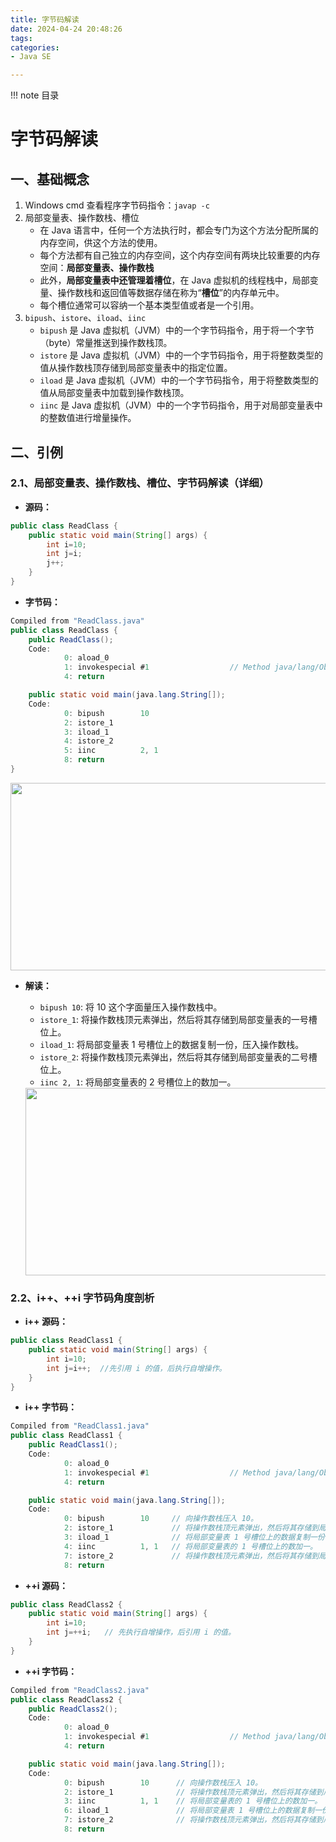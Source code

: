 ```yaml
---
title: 字节码解读
date: 2024-04-24 20:48:26
tags:
categories:
- Java SE

---
```


!!! note 目录
    <!-- toc -->

# 字节码解读

## 一、基础概念

1. Windows cmd 查看程序字节码指令：`javap -c`
2. 局部变量表、操作数栈、槽位
    - 在 Java 语言中，任何一个方法执行时，都会专门为这个方法分配所属的内存空间，供这个方法的使用。
    - 每个方法都有自己独立的内存空间，这个内存空间有两块比较重要的内存空间：**局部变量表、操作数栈**
    - 此外，**局部变量表中还管理着槽位**，在 Java 虚拟机的线程栈中，局部变量、操作数栈和返回值等数据存储在称为“**槽位**”的内存单元中。
    - 每个槽位通常可以容纳一个基本类型值或者是一个引用。
3. `bipush`、`istore`、`iload`、`iinc`
    - `bipush` 是 Java 虚拟机（JVM）中的一个字节码指令，用于将一个字节（byte）常量推送到操作数栈顶。
    - `istore` 是 Java 虚拟机（JVM）中的一个字节码指令，用于将整数类型的值从操作数栈顶存储到局部变量表中的指定位置。
    - `iload` 是 Java 虚拟机（JVM）中的一个字节码指令，用于将整数类型的值从局部变量表中加载到操作数栈顶。
    - `iinc` 是 Java 虚拟机（JVM）中的一个字节码指令，用于对局部变量表中的整数值进行增量操作。

## 二、引例

### 2.1、局部变量表、操作数栈、槽位、字节码解读（详细）

- **源码：**

```java
public class ReadClass {
    public static void main(String[] args) {
        int i=10;
        int j=i;
        j++;
    }
}
```

- **字节码：**

```java
Compiled from "ReadClass.java"
public class ReadClass {
    public ReadClass();
    Code:
            0: aload_0
            1: invokespecial #1                  // Method java/lang/Object."<init>":()V
            4: return

    public static void main(java.lang.String[]);
    Code:
            0: bipush        10
            2: istore_1
            3: iload_1
            4: istore_2
            5: iinc          2, 1
            8: return
}
```

<img height="300" src="https://camelliaxiaohua-1313958787.cos.ap-shanghai.myqcloud.com/asserts_JavaSE/202405011251901.png" width="600"/>



- **解读：**   
    - `bipush 10`: 将 10 这个字面量压入操作数栈中。    
    - `istore_1`: 将操作数栈顶元素弹出，然后将其存储到局部变量表的一号槽位上。    
    - `iload_1`: 将局部变量表 1 号槽位上的数据复制一份，压入操作数栈。    
    - `istore_2`: 将操作数栈顶元素弹出，然后将其存储到局部变量表的二号槽位上。   
    - `iinc 2, 1`: 将局部变量表的 2 号槽位上的数加一。   

    <img height="300" src="https://camelliaxiaohua-1313958787.cos.ap-shanghai.myqcloud.com/asserts_JavaSE/202405011252894.png" width="600"/>

### 2.2、i++、++i 字节码角度剖析

- **i++ 源码：**

```java
public class ReadClass1 {
    public static void main(String[] args) {
        int i=10;
        int j=i++;  //先引用 i 的值，后执行自增操作。
    }
}
```

- **i++ 字节码：**

```java
Compiled from "ReadClass1.java"
public class ReadClass1 {
    public ReadClass1();
    Code:
            0: aload_0
            1: invokespecial #1                  // Method java/lang/Object."<init>":()V
            4: return

    public static void main(java.lang.String[]);
    Code:
            0: bipush        10     // 向操作数栈压入 10。
            2: istore_1             // 将操作数栈顶元素弹出，然后将其存储到局部变量表的 1 号槽位上。
            3: iload_1              // 将局部变量表 1 号槽位上的数据复制一份，压入操作数栈。压入的是                                                                                           10。
            4: iinc          1, 1   // 将局部变量表的 1 号槽位上的数加一。  
            7: istore_2             // 将操作数栈顶元素弹出，然后将其存储到局部变量表的 2 号槽位上。
            8: return
```

- **++i 源码：**

```java
public class ReadClass2 {
    public static void main(String[] args) {
        int i=10;
        int j=++i;   // 先执行自增操作，后引用 i 的值。
    }
}
```

- **++i 字节码：**

```java
Compiled from "ReadClass2.java"
public class ReadClass2 {
    public ReadClass2();
    Code:
            0: aload_0
            1: invokespecial #1                  // Method java/lang/Object."<init>":()V
            4: return

    public static void main(java.lang.String[]);
    Code:
            0: bipush        10      // 向操作数栈压入 10。
            2: istore_1              // 将操作数栈顶元素弹出，然后将其存储到局部变量表的 1 号槽位上。
            3: iinc          1, 1    // 将局部变量表的 1 号槽位上的数加一。 此时一号槽位上的数是 11。
            6: iload_1               // 将局部变量表 1 号槽位上的数据复制一份，压入操作数栈。压入的                                                                                          11。                     
            7: istore_2              // 将操作数栈顶元素弹出，然后将其存储到局部变量表的 2 号槽位上。
            8: return
```
